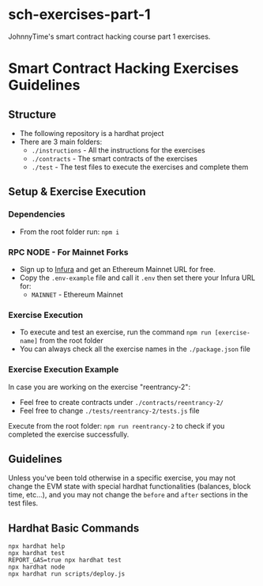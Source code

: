 # sch-exercises-part-1
JohnnyTime's smart contract hacking course part 1 exercises.

# Smart Contract Hacking Exercises Guidelines

## Structure
* The following repository is a hardhat project
* There are 3 main folders:
  * `./instructions` - All the instructions for the exercises
  * `./contracts` - The smart contracts of the exercises
  * `./test` - The test files to execute the exercises and complete them

## Setup & Exercise Execution

### Dependencies
* From the root folder run: `npm i`

### RPC NODE - For Mainnet Forks
* Sign up to [Infura](https://infura.io/dashboard) and get an Ethereum Mainnet URL for free.
* Copy the `.env-example` file and call it `.env` then set there your Infura URL for:
  * `MAINNET` - Ethereum Mainnet

### Exercise Execution
* To execute and test an exercise, run the command `npm run [exercise-name]` from the root folder
* You can always check all the exercise names in the `./package.json` file

### Exercise Execution Example
In case you are working on the exercise "reentrancy-2":
* Feel free to create contracts under `./contracts/reentrancy-2/`
* Feel free to change `./tests/reentrancy-2/tests.js` file

Execute from the root folder: `npm run reentrancy-2` to check if you completed the exercise successfully.

## Guidelines
Unless you've been told otherwise in a specific exercise, you may not change the EVM state with special hardhat functionalities (balances, block time, etc...), and you may not change the `before` and `after` sections in the test files.


## Hardhat Basic Commands
```shell
npx hardhat help
npx hardhat test
REPORT_GAS=true npx hardhat test
npx hardhat node
npx hardhat run scripts/deploy.js
```